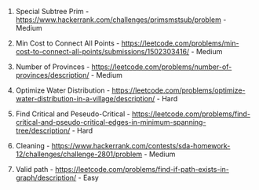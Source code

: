 1. Special Subtree Prim - https://www.hackerrank.com/challenges/primsmstsub/problem - Medium
   
2. Min Cost to Connect All Points - https://leetcode.com/problems/min-cost-to-connect-all-points/submissions/1502303416/ - Medium

3. Number of Provinces - https://leetcode.com/problems/number-of-provinces/description/ - Medium

4. Optimize Water Distribution - https://leetcode.com/problems/optimize-water-distribution-in-a-village/description/ - Hard

5. Find Critical and Peseudo-Critical - https://leetcode.com/problems/find-critical-and-pseudo-critical-edges-in-minimum-spanning-tree/description/ - Hard

6. Cleaning - https://www.hackerrank.com/contests/sda-homework-12/challenges/challenge-2801/problem - Medium

7. Valid path - https://leetcode.com/problems/find-if-path-exists-in-graph/description/ - Easy
